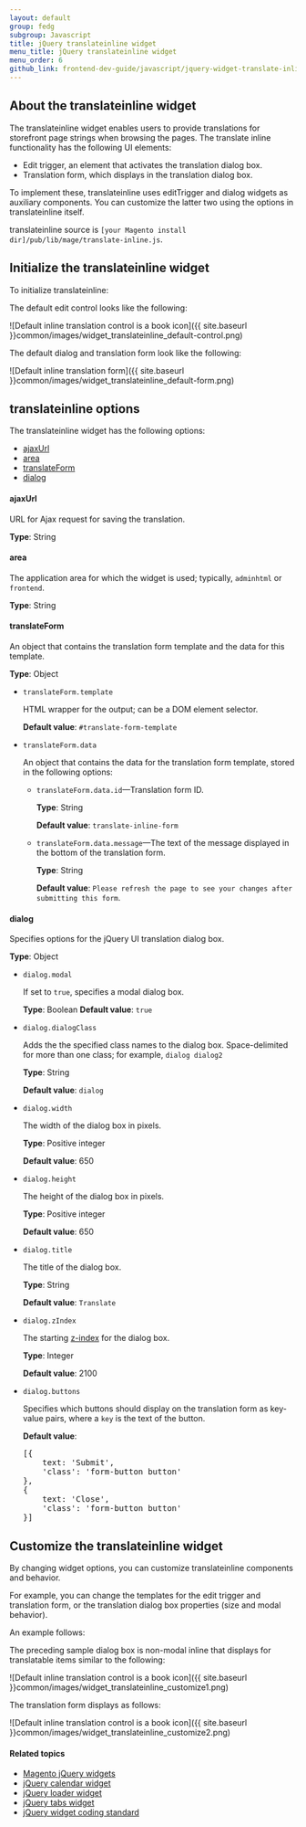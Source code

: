 ```yaml
---
layout: default
group: fedg
subgroup: Javascript
title: jQuery translateinline widget
menu_title: jQuery translateinline widget
menu_order: 6
github_link: frontend-dev-guide/javascript/jquery-widget-translate-inline.md
---
```


<h2 id="fedg_translate-widget_overview">About the translateinline widget</h2>

The translateinline widget enables users to provide translations for storefront page strings when browsing the pages. The translate inline functionality has the following UI elements:

*	Edit trigger, an element that activates the translation dialog box.
*	Translation form, which displays in the translation dialog box.

To implement these, translateinline uses editTrigger and dialog widgets as auxiliary components. You can customize the latter two using the options in translateinline itself.

translateinline source is `[your Magento install dir]/pub/lib/mage/translate-inline.js`.

<h2 id="fedg_translate-widget_init">Initialize the translateinline widget</h2>

To initialize translateinline:

<script src="https://gist.github.com/xcomSteveJohnson/8d3fc4e87110d345dccf.js"></script>

The default edit control looks like the following:

![Default inline translation control is a book icon]({{ site.baseurl }}common/images/widget_translateinline_default-control.png)

The default dialog and translation form look like the following:

![Default inline translation form]({{ site.baseurl }}common/images/widget_translateinline_default-form.png)

<h2 id="fedg_translate-widget_opt">translateinline options</h2>

The translateinline widget has the following options:

*	<a href="#fedg_translate-widget_opt_ajaxUrl">ajaxUrl</a>
*	<a href="#fedg_translate-widget_opt_area">area</a>
*	<a href="#fedg_translate-widget_opt_translateForm">translateForm</a>
*	<a href="#fedg_translate-widget_opt_dialog">dialog</a>

<h4 id="fedg_translate-widget_opt_ajaxUrl">ajaxUrl</h4>

URL for Ajax request for saving the translation.

**Type**: String

<h4 id="fedg_translate-widget_opt_area">area</h4>

The application area for which the widget is used; typically, `adminhtml` or `frontend`.

**Type**: String

<h4 id="fedg_translate-widget_opt_translateForm">translateForm</h4>

An object that contains the translation form template and the data for this template.

**Type**: Object

*	`translateForm.template`

	HTML wrapper for the output; can be a DOM element selector.

	**Default value**: `#translate-form-template`

*	`translateForm.data`

	An object that contains the data for the translation form template, stored in the following options:

	*	`translateForm.data.id`&mdash;Translation form ID.

		**Type**: String

		**Default value**: `translate-inline-form`

	*	`translateForm.data.message`&mdash;The text of the message displayed in the bottom of the translation form.

		**Type**: String

		**Default value**: `Please refresh the page to see your changes after submitting this form`.

<h4 id="fedg_translate-widget_opt_dialog">dialog</h4>

Specifies options for the jQuery UI translation dialog box.

**Type**: Object

*	`dialog.modal`

	If set to `true`, specifies a modal dialog box.

	**Type**: Boolean
	**Default value**: `true`

*	`dialog.dialogClass`

	Adds the the specified class names to the dialog box. Space-delimited for more than one class; for example, `dialog dialog2`

	**Type**: String

	**Default value**: `dialog`

*	`dialog.width`

	The width of the dialog box in pixels.

	**Type**: Positive integer

	**Default value**: 650

*	`dialog.height`

	The height of the dialog box in pixels.

	**Type**: Positive integer

	**Default value**: 650

*	`dialog.title`

	The title of the dialog box.

	**Type**:  String

	**Default value**: `Translate`

*	`dialog.zIndex`

	The starting <a href="http://en.wikipedia.org/wiki/Z-index" target="_blank">z-index</a> for the dialog box.

	**Type**: Integer

	**Default value**: 2100

*	`dialog.buttons`

	Specifies which buttons should display on the translation form as key-value pairs, where a `key` is the text of the button.

	**Default value**:

	<pre>[{
		text: 'Submit',
		'class': 'form-button button'
	},
	{
		text: 'Close',
		'class': 'form-button button'
	}]</pre>

<h2 id="fedg_widget_translateinline_customize">Customize the translateinline widget</h2>

By changing widget options, you can customize translateinline components and behavior.

For example, you can change the templates for the edit trigger and translation form, or the translation dialog box properties (size and modal behavior).

An example follows:

<script src="https://gist.github.com/xcomSteveJohnson/4c100b4a78c2a91d9b18.js"></script>

The preceding sample dialog box is non-modal inline that displays for translatable items similar to the following:

![Default inline translation control is a book icon]({{ site.baseurl }}common/images/widget_translateinline_customize1.png)

The translation form displays as follows:

![Default inline translation control is a book icon]({{ site.baseurl }}common/images/widget_translateinline_customize2.png)

#### Related topics

*	<a href="{{ site.gdeurl }}frontend-dev-guide/javascript/jquery-widgets-about.html">Magento jQuery widgets</a>
*	<a href="{{ site.gdeurl }}frontend-dev-guide/javascript/jquery-widget-calendar.html">jQuery calendar widget</a>
*	<a href="{{ site.gdeurl }}frontend-dev-guide/javascript/jquery-widget-loader.html">jQuery loader widget</a>
*	<a href="{{ site.gdeurl }}frontend-dev-guide/javascript/jquery-widget-tabs.html">jQuery tabs widget</a>
*	<a href="{{ site.gdeurl }}frontend-dev-guide/javascript/jquery-widget-standard.html">jQuery widget coding standard</a>
